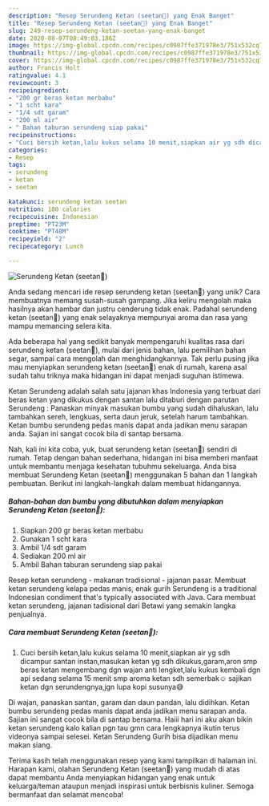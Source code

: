 ```yaml
---
description: "Resep Serundeng Ketan (seetan👻) yang Enak Banget"
title: "Resep Serundeng Ketan (seetan👻) yang Enak Banget"
slug: 249-resep-serundeng-ketan-seetan-yang-enak-banget
date: 2020-08-07T08:49:03.186Z
image: https://img-global.cpcdn.com/recipes/c0987ffe371978e3/751x532cq70/serundeng-ketan-seetan👻-foto-resep-utama.jpg
thumbnail: https://img-global.cpcdn.com/recipes/c0987ffe371978e3/751x532cq70/serundeng-ketan-seetan👻-foto-resep-utama.jpg
cover: https://img-global.cpcdn.com/recipes/c0987ffe371978e3/751x532cq70/serundeng-ketan-seetan👻-foto-resep-utama.jpg
author: Francis Holt
ratingvalue: 4.1
reviewcount: 3
recipeingredient:
- "200 gr beras ketan merbabu"
- "1 scht kara"
- "1/4 sdt garam"
- "200 ml air"
- " Bahan taburan serundeng siap pakai"
recipeinstructions:
- "Cuci bersih ketan,lalu kukus selama 10 menit,siapkan air yg sdh dicampur santan instan,masukan ketan yg sdh dikukus,garam,aron smp beras ketan mengembang dgn wajan anti lengket,lalu kukus kembali dgn api sedang selama 15 menit smp aroma ketan sdh semerbak☺️ sajikan ketan dgn serundengnya,jgn lupa kopi susunya😅"
categories:
- Resep
tags:
- serundeng
- ketan
- seetan

katakunci: serundeng ketan seetan 
nutrition: 180 calories
recipecuisine: Indonesian
preptime: "PT23M"
cooktime: "PT48M"
recipeyield: "2"
recipecategory: Lunch

---
```



![Serundeng Ketan (seetan👻)](https://img-global.cpcdn.com/recipes/c0987ffe371978e3/751x532cq70/serundeng-ketan-seetan👻-foto-resep-utama.jpg)

Anda sedang mencari ide resep serundeng ketan (seetan👻) yang unik? Cara membuatnya memang susah-susah gampang. Jika keliru mengolah maka hasilnya akan hambar dan justru cenderung tidak enak. Padahal serundeng ketan (seetan👻) yang enak selayaknya mempunyai aroma dan rasa yang mampu memancing selera kita.

Ada beberapa hal yang sedikit banyak mempengaruhi kualitas rasa dari serundeng ketan (seetan👻), mulai dari jenis bahan, lalu pemilihan bahan segar, sampai cara mengolah dan menghidangkannya. Tak perlu pusing jika mau menyiapkan serundeng ketan (seetan👻) enak di rumah, karena asal sudah tahu triknya maka hidangan ini dapat menjadi suguhan istimewa.

Ketan Serundeng adalah salah satu jajanan khas Indonesia yang terbuat dari beras ketan yang dikukus dengan santan lalu ditaburi dengan parutan Serundeng : Panaskan minyak masukan bumbu yang sudah dihaluskan, lalu tambahkan sereh, lengkuas, serta daun jeruk, setelah harum tambahkan. Ketan bumbu serundeng pedas manis dapat anda jadikan menu sarapan anda. Sajian ini sangat cocok bila di santap bersama.


Nah, kali ini kita coba, yuk, buat serundeng ketan (seetan👻) sendiri di rumah. Tetap dengan bahan sederhana, hidangan ini bisa memberi manfaat untuk membantu menjaga kesehatan tubuhmu sekeluarga. Anda bisa membuat Serundeng Ketan (seetan👻) menggunakan 5 bahan dan 1 langkah pembuatan. Berikut ini langkah-langkah dalam membuat hidangannya.

<!--inarticleads1-->

##### Bahan-bahan dan bumbu yang dibutuhkan dalam menyiapkan Serundeng Ketan (seetan👻):

1. Siapkan 200 gr beras ketan merbabu
1. Gunakan 1 scht kara
1. Ambil 1/4 sdt garam
1. Sediakan 200 ml air
1. Ambil  Bahan taburan serundeng siap pakai


Resep ketan serundeng - makanan tradisional - jajanan pasar. Membuat ketan serundeng kelapa pedas manis, enak gurih Serundeng is a traditional Indonesian condiment that&#39;s typically associated with Java. Cara membuat ketan serundeng, jajanan tadisional dari Betawi yang semakin langka penjualnya. 

<!--inarticleads2-->

##### Cara membuat Serundeng Ketan (seetan👻):

1. Cuci bersih ketan,lalu kukus selama 10 menit,siapkan air yg sdh dicampur santan instan,masukan ketan yg sdh dikukus,garam,aron smp beras ketan mengembang dgn wajan anti lengket,lalu kukus kembali dgn api sedang selama 15 menit smp aroma ketan sdh semerbak☺️ sajikan ketan dgn serundengnya,jgn lupa kopi susunya😅


Di wajan, panaskan santan, garam dan daun pandan, lalu didihkan. Ketan bumbu serundeng pedas manis dapat anda jadikan menu sarapan anda. Sajian ini sangat cocok bila di santap bersama. Haiii hari ini aku akan bikin ketan serundeng kalo kalian pgn tau gmn cara lengkapnya ikutin terus videonya sampai selesei. Ketan Serundeng Gurih bisa dijadikan menu makan siang. 

Terima kasih telah menggunakan resep yang kami tampilkan di halaman ini. Harapan kami, olahan Serundeng Ketan (seetan👻) yang mudah di atas dapat membantu Anda menyiapkan hidangan yang enak untuk keluarga/teman ataupun menjadi inspirasi untuk berbisnis kuliner. Semoga bermanfaat dan selamat mencoba!
